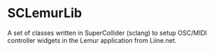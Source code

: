 # SCLemurLib
 A set of classes written in SuperCollider (sclang) to setup OSC/MIDI controller widgets in the Lemur application from Liine.net.
